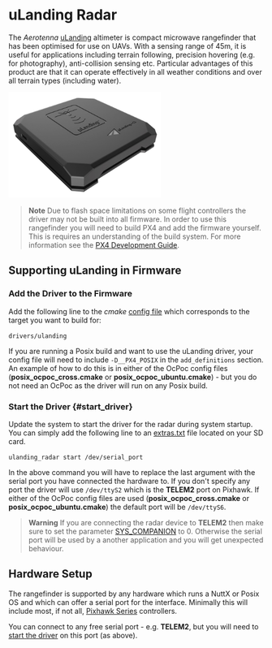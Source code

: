 # uLanding Radar

The *Aerotenna* [uLanding](https://aerotenna.com/sensors/#ulanding) altimeter is compact microwave rangefinder that has been optimised for use on UAVs. With a sensing range of 45m, it is useful for applications including terrain following, precision hovering (e.g. for photography), anti-collision sensing etc. Particular advantages of this product are that it can operate effectively in all weather conditions and over all terrain types (including water).

<img src="../../assets/hardware/sensors/uLanding_lite_1.jpg" alt="Aerotenna uLanding" width="300px" />

> **Note** Due to flash space limitations on some flight controllers the driver may not be built into all firmware. 
> In order to use this rangefinder you will need to build PX4 and add the firmware yourself. 
> This is requires an understanding of the build system. For more information see the [PX4 Development Guide](https://dev.px4.io/en/).


## Supporting uLanding in Firmware
 
### Add the Driver to the Firmware

Add the following line to the *cmake* [config file](https://github.com/PX4/Firmware/tree/master/cmake/configs) which corresponds to the target you want to build for:
```
drivers/ulanding
```

If you are running a Posix build and want to use the uLanding driver, 
your config file will need to include `-D__PX4_POSIX` in the `add_definitions` section. 
An example of how to do this is in either of the OcPoc config files 
(**posix_ocpoc_cross.cmake** or **posix_ocpoc_ubuntu.cmake**) - but you do not 
need an OcPoc as the driver will run on any Posix build.  

### Start the Driver {#start_driver}

Update the system to start the driver for the radar during system startup.
You can simply add the following line to an [extras.txt](https://dev.px4.io/en/advanced/system_startup.html) file located on your SD card.
```
ulanding_radar start /dev/serial_port
```

In the above command you will have to replace the last argument with the serial port you have connected the hardware to.
If you don't specify any port the driver will use `/dev/ttyS2` which is the **TELEM2** port on Pixhawk. If either of the OcPoc config
files are used (**posix_ocpoc_cross.cmake** or **posix_ocpoc_ubuntu.cmake**) the default port will be `/dev/ttyS6`.

> **Warning** If you are connecting the radar device to **TELEM2** then make sure to set the parameter [SYS_COMPANION](../advanced_config/parameter_reference.md#SYS_COMPANION) to 0. Otherwise the
serial port will be used by a another application and you will get unexpected behaviour.

## Hardware Setup

The rangefinder is supported by any hardware which runs a NuttX or Posix OS and which can offer a serial port for the
interface. Minimally this will include most, if not all, [Pixhawk Series](../flight_controller/pixhawk_series.md) controllers.

You can connect to any free serial port - e.g. **TELEM2**, but you will need to [start the driver](#start_driver) on this port (as above).
